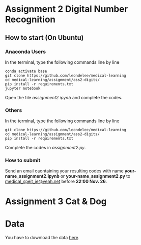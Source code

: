 # Assignment 2 Digital Number Recognition
## How to start (On Ubuntu)
### Anaconda Users
In the terminal, type the following commands line by line

    conda activate base
    git clone https://github.com/leondelee/medical-learning
    cd medical-learning/assignment/ass2-digits/
    pip install -r requirements.txt
    jupyter notebook

Open the file *assignment2.ipynb* and complete the codes.

### Others
In the terminal, type the following commands line by line

    git clone https://github.com/leondelee/medical-learning
    cd medical-learning/assignment/ass2-digits/
    pip install -r requirements.txt

Complete the codes in *assignment2.py*.

### How to submit
Send an email caontaining your resulting codes with name **your-name_assignment2.ipynb** or **your-name_assignment2.py** to [medical_speit_ie@yeah.net](medical_speit_ie@yeah.net) before **22:00 Nov. 26**.

# Assignment 3 Cat & Dog
# Data
You have to download the data [here](https://jbox.sjtu.edu.cn/l/XH2shq).